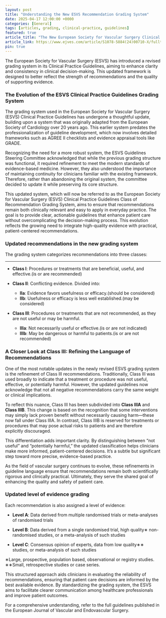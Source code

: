 ```yaml
---
layout: post
title: "Understanding the New ESVS Recommendation Grading System"
date: 2025-04-17 12:00:00 +0000
categories: [General]
tags: [articles, grading, clinical-practice, guidelines]
featured: true
article_title: "The New European Society for Vascular Surgery Clinical Practice Guidelines Recommendation Grading System"
article_link: https://www.ejves.com/article/S1078-5884(24)00710-X/fulltext
pin: true
---
```


The European Society for Vascular Surgery (ESVS) has introduced a revised grading system in its Clinical Practice Guidelines, aiming to enhance clarity and consistency in clinical decision-making. This updated framework is designed to better reflect the strength of recommendations and the quality of supporting evidence.

### **The Evolution of the ESVS Clinical Practice Guidelines Grading System**

The grading system used in the European Society for Vascular Surgery (ESVS) Clinical Practice Guidelines has undergone a thoughtful update, building upon a system that was originally adapted from the European Society of Cardiology over 20 years ago. This earlier system predates the professionalization of guideline development, which now involves detailed frameworks such as AGREE II checklists and evidence appraisal tools like GRADE. 

Recognizing the need for a more robust system, the ESVS Guidelines Steering Committee acknowledged that while the previous grading structure was functional, it required refinement to meet the modern standards of evidence-based medicine. However, they also understood the importance of maintaining continuity for clinicians familiar with the existing framework. Therefore, rather than abandoning the original system, the committee decided to update it while preserving its core structure. 

This updated system, which will now be referred to as the European Society for Vascular Surgery (ESVS) Clinical Practice Guidelines Class of Recommendation Grading System, aims to ensure that recommendations remain both clinically relevant and easy to apply in everyday practice. The goal is to provide clear, actionable guidelines that enhance patient care without overcomplicating the decision-making process. This evolution reflects the growing need to integrate high-quality evidence with practical, patient-centered recommendations.

### **Updated recommendations in the new grading system**
The grading system categorizes recommendations into three classes:  

---

- **Class I**: Procedures or treatments that are beneficial, useful, and effective.(is or are recommended)

- **Class II**: Conflicting evidence. Divided into:
  - **IIa**: Evidence favors usefulness or efficacy.(should be considered)
  - **IIb**: Usefulness or efficacy is less well established.(may be considered)

- **Class III**: Procedures or treatments that are not recommended, as they are not useful or may be harmful.
  - **IIIa**: Not necessarily useful or effective.(is or are not indicated)
  - **IIIb**: May be dangerous or harmful to patients.(is or are not recommended)


### **A Closer Look at Class III: Refining the Language of Recommendations**

One of the most notable updates in the newly revised ESVS grading system is the refinement of Class III recommendations. Traditionally, Class III was used broadly to indicate that a treatment or procedure was not useful, effective, or potentially harmful. However, the updated guidelines now acknowledge that not all negative recommendations carry the same weight or clinical implications.

To reflect this nuance, Class III has been subdivided into **Class IIIA** and **Class IIIB**. This change is based on the recognition that some interventions may simply lack proven benefit without necessarily causing harm—these now fall under Class IIIA. In contrast, Class IIIB is reserved for treatments or procedures that may pose actual risks to patients and are therefore explicitly discouraged.

This differentiation adds important clarity. By distinguishing between “not useful” and “potentially harmful,” the updated classification helps clinicians make more informed, patient-centered decisions. It’s a subtle but significant step toward more precise, evidence-based practice.

As the field of vascular surgery continues to evolve, these refinements in guideline language ensure that recommendations remain both scientifically rigorous and clinically practical. Ultimately, they serve the shared goal of enhancing the quality and safety of patient care.

### **Updated level of evidence grading**

Each recommendation is also assigned a level of evidence:

- **Level A**: Data derived from multiple randomised trials or meta-analyses of randomised trials

- **Level B**: Data derived from a single randomised trial, high quality∗ non-randomised studies, or a meta-analysis of such studies

- **Level C**: Consensus opinion of experts, data from low quality∗∗ studies, or meta-analysis of such studies

∗Large, prospective, population based, observational or registry studies.  
∗∗Small, retrospective studies or case series.

This structured approach aids clinicians in evaluating the reliability of recommendations, ensuring that patient care decisions are informed by the best available evidence. By standardizing the grading system, the ESVS aims to facilitate clearer communication among healthcare professionals and improve patient outcomes.

For a comprehensive understanding, refer to the full guidelines published in the European Journal of Vascular and Endovascular Surgery.